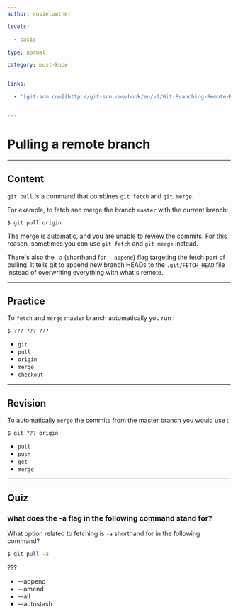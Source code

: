 ```yaml
---
author: rosielowther

levels:

  - basic

type: normal

category: must-know


links:

  - '[git-scm.com](http://git-scm.com/book/en/v2/Git-Branching-Remote-Branches){website}'


---
```


# Pulling a remote branch

---
## Content

`git pull` is a command that combines `git fetch` and `git merge`.

For example, to fetch and merge the branch `master` with the current branch:
```
$ git pull origin
```
The merge is automatic, and you are unable to review the commits. For this reason, sometimes you can use `git fetch` and `git merge` instead.

There's also the `-a` (shorthand for `--append`) flag targeting the fetch part of pulling. It tells git to append new branch HEADs to the `.git/FETCH_HEAD` file instead of overwriting everything with what's remote.

---
## Practice

To `fetch` and `merge` master branch automatically you run :
```
$ ??? ??? ???
```

* `git`
* `pull`
* `origin`
* `merge`
* `checkout`

---
## Revision

To automatically `merge` the commits from the master branch you would use :
```
$ git ??? origin
```

* `pull`
* `push`
* `get`
* `merge`

---
## Quiz 

### what does the -a flag in the following command stand for?

What option related to fetching is `-a` shorthand for in the following command?

```bash
$ git pull -a
```

 ???

* --append
* --amend
* --all
* --autostash

